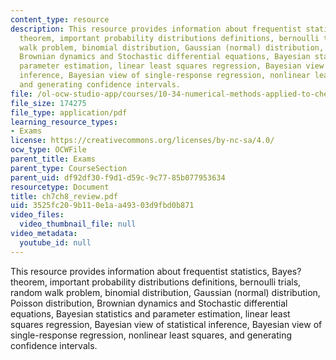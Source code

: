 ```yaml
---
content_type: resource
description: This resource provides information about frequentist statistics, Bayes?
  theorem, important probability distributions definitions, bernoulli trials, random
  walk problem, binomial distribution, Gaussian (normal) distribution, Poisson distribution,
  Brownian dynamics and Stochastic differential equations, Bayesian statistics and
  parameter estimation, linear least squares regression, Bayesian view of statistical
  inference, Bayesian view of single-response regression, nonlinear least squares,
  and generating confidence intervals.
file: /ol-ocw-studio-app/courses/10-34-numerical-methods-applied-to-chemical-engineering-fall-2005/3525fc209b110e1aa49303d9fbd0b871_ch7ch8_review.pdf
file_size: 174275
file_type: application/pdf
learning_resource_types:
- Exams
license: https://creativecommons.org/licenses/by-nc-sa/4.0/
ocw_type: OCWFile
parent_title: Exams
parent_type: CourseSection
parent_uid: df92df30-f9d1-d59c-9c77-85b077953634
resourcetype: Document
title: ch7ch8_review.pdf
uid: 3525fc20-9b11-0e1a-a493-03d9fbd0b871
video_files:
  video_thumbnail_file: null
video_metadata:
  youtube_id: null
---
```

This resource provides information about frequentist statistics, Bayes? theorem, important probability distributions definitions, bernoulli trials, random walk problem, binomial distribution, Gaussian (normal) distribution, Poisson distribution, Brownian dynamics and Stochastic differential equations, Bayesian statistics and parameter estimation, linear least squares regression, Bayesian view of statistical inference, Bayesian view of single-response regression, nonlinear least squares, and generating confidence intervals.